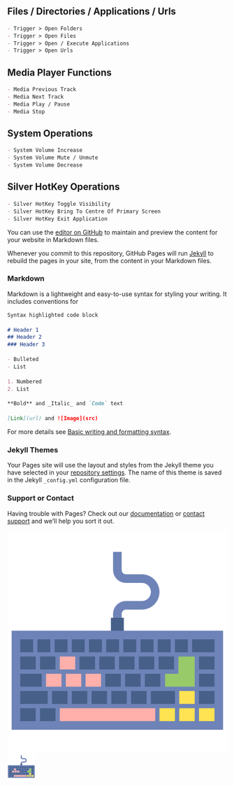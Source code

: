 <head>
  <link rel="shortcut icon" type="image/x-icon" href="favicon.ico">
</head>

## Files / Directories / Applications / Urls
```markdown
- Trigger > Open Folders
- Trigger > Open Files
- Trigger > Open / Execute Applications
- Trigger > Open Urls
```

## Media Player Functions
```markdown
- Media Previous Track
- Media Next Track
- Media Play / Pause
- Media Stop
```

## System Operations
```markdown
- System Volume Increase
- System Volume Mute / Unmute
- System Volume Decrease
```

## Silver HotKey Operations
```markdown
- Silver HotKey Toggle Visibility
- Silver HotKey Bring To Centre Of Primary Screen
- Silver HotKey Exit Application
```

You can use the [editor on GitHub](https://github.com/gmpatel/silver-hotkey-publish/edit/gh-pages/index.md) to maintain and preview the content for your website in Markdown files.

Whenever you commit to this repository, GitHub Pages will run [Jekyll](https://jekyllrb.com/) to rebuild the pages in your site, from the content in your Markdown files.

### Markdown

Markdown is a lightweight and easy-to-use syntax for styling your writing. It includes conventions for

```markdown
Syntax highlighted code block

# Header 1
## Header 2
### Header 3

- Bulleted
- List

1. Numbered
2. List

**Bold** and _Italic_ and `Code` text

[Link](url) and ![Image](src)
```

For more details see [Basic writing and formatting syntax](https://docs.github.com/en/github/writing-on-github/getting-started-with-writing-and-formatting-on-github/basic-writing-and-formatting-syntax).

### Jekyll Themes

Your Pages site will use the layout and styles from the Jekyll theme you have selected in your [repository settings](https://github.com/gmpatel/silver-hotkey-publish/settings/pages). The name of this theme is saved in the Jekyll `_config.yml` configuration file.

### Support or Contact

Having trouble with Pages? Check out our [documentation](https://docs.github.com/categories/github-pages-basics/) or [contact support](https://support.github.com/contact) and we’ll help you sort it out.

![Image](images/HotKey.png)
[<img style="width: 64px;" alt="alt_text" width="40px" src="images/HotKey.png" />](https://www.google.com/)
